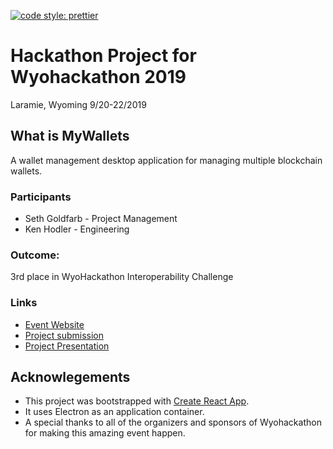 [![code style: prettier](https://img.shields.io/badge/code_style-prettier-ff69b4.svg?style=flat-square)](https://github.com/prettier/prettier)
# Hackathon Project for Wyohackathon 2019

Laramie, Wyoming
9/20-22/2019

## What is MyWallets

A wallet management desktop application for managing multiple blockchain wallets.

### Participants

- Seth Goldfarb - Project Management
- Ken Hodler - Engineering

### Outcome:

3rd place in WyoHackathon Interoperability Challenge

### Links

- [Event Website](https://wyohackathon.io/hackathon.html)
- [Project submission](https://devpost.com/software/mywallets-v6ydtc)
- [Project Presentation](MyWallets.pdf)

## Acknowlegements

- This project was bootstrapped with [Create React App](https://github.com/facebook/create-react-app).
- It uses Electron as an application container.
- A special thanks to all of the organizers and sponsors of Wyohackathon for making this amazing event happen.
